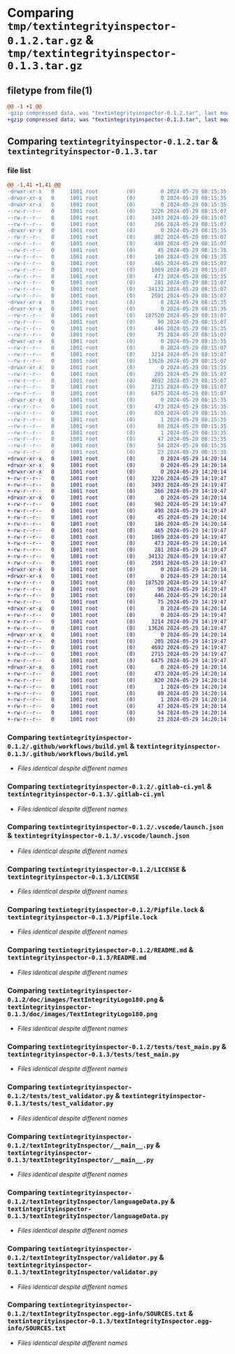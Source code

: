 # Comparing `tmp/textintegrityinspector-0.1.2.tar.gz` & `tmp/textintegrityinspector-0.1.3.tar.gz`

## filetype from file(1)

```diff
@@ -1 +1 @@
-gzip compressed data, was "textintegrityinspector-0.1.2.tar", last modified: Wed May 29 08:15:35 2024, max compression
+gzip compressed data, was "textintegrityinspector-0.1.3.tar", last modified: Wed May 29 14:20:14 2024, max compression
```

## Comparing `textintegrityinspector-0.1.2.tar` & `textintegrityinspector-0.1.3.tar`

### file list

```diff
@@ -1,41 +1,41 @@
-drwxr-xr-x   0     1001 root         (0)        0 2024-05-29 08:15:35.843011 textintegrityinspector-0.1.2/
-drwxr-xr-x   0     1001 root         (0)        0 2024-05-29 08:15:35.835011 textintegrityinspector-0.1.2/.github/
-drwxr-xr-x   0     1001 root         (0)        0 2024-05-29 08:15:35.839011 textintegrityinspector-0.1.2/.github/workflows/
--rw-r--r--   0     1001 root         (0)     3226 2024-05-29 08:15:07.000000 textintegrityinspector-0.1.2/.github/workflows/build.yml
--rw-r--r--   0     1001 root         (0)     3493 2024-05-29 08:15:07.000000 textintegrityinspector-0.1.2/.gitlab-ci.yml
--rw-r--r--   0     1001 root         (0)      266 2024-05-29 08:15:07.000000 textintegrityinspector-0.1.2/.textIntegrityInspector.toml
-drwxr-xr-x   0     1001 root         (0)        0 2024-05-29 08:15:35.839011 textintegrityinspector-0.1.2/.vscode/
--rw-r--r--   0     1001 root         (0)      982 2024-05-29 08:15:07.000000 textintegrityinspector-0.1.2/.vscode/launch.json
--rw-r--r--   0     1001 root         (0)      498 2024-05-29 08:15:07.000000 textintegrityinspector-0.1.2/.vscode/settings.json
--rw-r--r--   0     1001 root         (0)       45 2024-05-29 08:15:35.000000 textintegrityinspector-0.1.2/AUTHORS
--rw-r--r--   0     1001 root         (0)      186 2024-05-29 08:15:35.000000 textintegrityinspector-0.1.2/ChangeLog
--rw-r--r--   0     1001 root         (0)      465 2024-05-29 08:15:07.000000 textintegrityinspector-0.1.2/Dockerfile
--rw-r--r--   0     1001 root         (0)     1069 2024-05-29 08:15:07.000000 textintegrityinspector-0.1.2/LICENSE
--rw-r--r--   0     1001 root         (0)      473 2024-05-29 08:15:35.843011 textintegrityinspector-0.1.2/PKG-INFO
--rw-r--r--   0     1001 root         (0)      281 2024-05-29 08:15:07.000000 textintegrityinspector-0.1.2/Pipfile
--rw-r--r--   0     1001 root         (0)    34132 2024-05-29 08:15:07.000000 textintegrityinspector-0.1.2/Pipfile.lock
--rw-r--r--   0     1001 root         (0)     2591 2024-05-29 08:15:07.000000 textintegrityinspector-0.1.2/README.md
-drwxr-xr-x   0     1001 root         (0)        0 2024-05-29 08:15:35.835011 textintegrityinspector-0.1.2/doc/
-drwxr-xr-x   0     1001 root         (0)        0 2024-05-29 08:15:35.839011 textintegrityinspector-0.1.2/doc/images/
--rw-r--r--   0     1001 root         (0)   187520 2024-05-29 08:15:07.000000 textintegrityinspector-0.1.2/doc/images/TextIntegrityLogo180.png
--rw-r--r--   0     1001 root         (0)       90 2024-05-29 08:15:07.000000 textintegrityinspector-0.1.2/pyprojet.toml
--rw-r--r--   0     1001 root         (0)      446 2024-05-29 08:15:35.843011 textintegrityinspector-0.1.2/setup.cfg
--rw-r--r--   0     1001 root         (0)       75 2024-05-29 08:15:07.000000 textintegrityinspector-0.1.2/setup.py
-drwxr-xr-x   0     1001 root         (0)        0 2024-05-29 08:15:35.839011 textintegrityinspector-0.1.2/tests/
--rw-r--r--   0     1001 root         (0)        0 2024-05-29 08:15:07.000000 textintegrityinspector-0.1.2/tests/__init__.py
--rw-r--r--   0     1001 root         (0)     3214 2024-05-29 08:15:07.000000 textintegrityinspector-0.1.2/tests/test_main.py
--rw-r--r--   0     1001 root         (0)    13626 2024-05-29 08:15:07.000000 textintegrityinspector-0.1.2/tests/test_validator.py
-drwxr-xr-x   0     1001 root         (0)        0 2024-05-29 08:15:35.843011 textintegrityinspector-0.1.2/textIntegrityInspector/
--rw-r--r--   0     1001 root         (0)      205 2024-05-29 08:15:07.000000 textintegrityinspector-0.1.2/textIntegrityInspector/__init__.py
--rw-r--r--   0     1001 root         (0)     4692 2024-05-29 08:15:07.000000 textintegrityinspector-0.1.2/textIntegrityInspector/__main__.py
--rw-r--r--   0     1001 root         (0)     2715 2024-05-29 08:15:07.000000 textintegrityinspector-0.1.2/textIntegrityInspector/languageData.py
--rw-r--r--   0     1001 root         (0)     6475 2024-05-29 08:15:07.000000 textintegrityinspector-0.1.2/textIntegrityInspector/validator.py
-drwxr-xr-x   0     1001 root         (0)        0 2024-05-29 08:15:35.843011 textintegrityinspector-0.1.2/textIntegrityInspector.egg-info/
--rw-r--r--   0     1001 root         (0)      473 2024-05-29 08:15:35.000000 textintegrityinspector-0.1.2/textIntegrityInspector.egg-info/PKG-INFO
--rw-r--r--   0     1001 root         (0)      820 2024-05-29 08:15:35.000000 textintegrityinspector-0.1.2/textIntegrityInspector.egg-info/SOURCES.txt
--rw-r--r--   0     1001 root         (0)        1 2024-05-29 08:15:35.000000 textintegrityinspector-0.1.2/textIntegrityInspector.egg-info/dependency_links.txt
--rw-r--r--   0     1001 root         (0)       80 2024-05-29 08:15:35.000000 textintegrityinspector-0.1.2/textIntegrityInspector.egg-info/entry_points.txt
--rw-r--r--   0     1001 root         (0)        1 2024-05-29 08:15:35.000000 textintegrityinspector-0.1.2/textIntegrityInspector.egg-info/not-zip-safe
--rw-r--r--   0     1001 root         (0)       47 2024-05-29 08:15:35.000000 textintegrityinspector-0.1.2/textIntegrityInspector.egg-info/pbr.json
--rw-r--r--   0     1001 root         (0)       54 2024-05-29 08:15:35.000000 textintegrityinspector-0.1.2/textIntegrityInspector.egg-info/requires.txt
--rw-r--r--   0     1001 root         (0)       23 2024-05-29 08:15:35.000000 textintegrityinspector-0.1.2/textIntegrityInspector.egg-info/top_level.txt
+drwxr-xr-x   0     1001 root         (0)        0 2024-05-29 14:20:14.284883 textintegrityinspector-0.1.3/
+drwxr-xr-x   0     1001 root         (0)        0 2024-05-29 14:20:14.276883 textintegrityinspector-0.1.3/.github/
+drwxr-xr-x   0     1001 root         (0)        0 2024-05-29 14:20:14.280883 textintegrityinspector-0.1.3/.github/workflows/
+-rw-r--r--   0     1001 root         (0)     3226 2024-05-29 14:19:47.000000 textintegrityinspector-0.1.3/.github/workflows/build.yml
+-rw-r--r--   0     1001 root         (0)     3493 2024-05-29 14:19:47.000000 textintegrityinspector-0.1.3/.gitlab-ci.yml
+-rw-r--r--   0     1001 root         (0)      266 2024-05-29 14:19:47.000000 textintegrityinspector-0.1.3/.textIntegrityInspector.toml
+drwxr-xr-x   0     1001 root         (0)        0 2024-05-29 14:20:14.280883 textintegrityinspector-0.1.3/.vscode/
+-rw-r--r--   0     1001 root         (0)      982 2024-05-29 14:19:47.000000 textintegrityinspector-0.1.3/.vscode/launch.json
+-rw-r--r--   0     1001 root         (0)      498 2024-05-29 14:19:47.000000 textintegrityinspector-0.1.3/.vscode/settings.json
+-rw-r--r--   0     1001 root         (0)       45 2024-05-29 14:20:14.000000 textintegrityinspector-0.1.3/AUTHORS
+-rw-r--r--   0     1001 root         (0)      186 2024-05-29 14:20:14.000000 textintegrityinspector-0.1.3/ChangeLog
+-rw-r--r--   0     1001 root         (0)      465 2024-05-29 14:19:47.000000 textintegrityinspector-0.1.3/Dockerfile
+-rw-r--r--   0     1001 root         (0)     1069 2024-05-29 14:19:47.000000 textintegrityinspector-0.1.3/LICENSE
+-rw-r--r--   0     1001 root         (0)      473 2024-05-29 14:20:14.284883 textintegrityinspector-0.1.3/PKG-INFO
+-rw-r--r--   0     1001 root         (0)      281 2024-05-29 14:19:47.000000 textintegrityinspector-0.1.3/Pipfile
+-rw-r--r--   0     1001 root         (0)    34132 2024-05-29 14:19:47.000000 textintegrityinspector-0.1.3/Pipfile.lock
+-rw-r--r--   0     1001 root         (0)     2591 2024-05-29 14:19:47.000000 textintegrityinspector-0.1.3/README.md
+drwxr-xr-x   0     1001 root         (0)        0 2024-05-29 14:20:14.276883 textintegrityinspector-0.1.3/doc/
+drwxr-xr-x   0     1001 root         (0)        0 2024-05-29 14:20:14.280883 textintegrityinspector-0.1.3/doc/images/
+-rw-r--r--   0     1001 root         (0)   187520 2024-05-29 14:19:47.000000 textintegrityinspector-0.1.3/doc/images/TextIntegrityLogo180.png
+-rw-r--r--   0     1001 root         (0)       90 2024-05-29 14:19:47.000000 textintegrityinspector-0.1.3/pyprojet.toml
+-rw-r--r--   0     1001 root         (0)      446 2024-05-29 14:20:14.284883 textintegrityinspector-0.1.3/setup.cfg
+-rw-r--r--   0     1001 root         (0)       75 2024-05-29 14:19:47.000000 textintegrityinspector-0.1.3/setup.py
+drwxr-xr-x   0     1001 root         (0)        0 2024-05-29 14:20:14.280883 textintegrityinspector-0.1.3/tests/
+-rw-r--r--   0     1001 root         (0)        0 2024-05-29 14:19:47.000000 textintegrityinspector-0.1.3/tests/__init__.py
+-rw-r--r--   0     1001 root         (0)     3214 2024-05-29 14:19:47.000000 textintegrityinspector-0.1.3/tests/test_main.py
+-rw-r--r--   0     1001 root         (0)    13626 2024-05-29 14:19:47.000000 textintegrityinspector-0.1.3/tests/test_validator.py
+drwxr-xr-x   0     1001 root         (0)        0 2024-05-29 14:20:14.280883 textintegrityinspector-0.1.3/textIntegrityInspector/
+-rw-r--r--   0     1001 root         (0)      205 2024-05-29 14:19:47.000000 textintegrityinspector-0.1.3/textIntegrityInspector/__init__.py
+-rw-r--r--   0     1001 root         (0)     4692 2024-05-29 14:19:47.000000 textintegrityinspector-0.1.3/textIntegrityInspector/__main__.py
+-rw-r--r--   0     1001 root         (0)     2715 2024-05-29 14:19:47.000000 textintegrityinspector-0.1.3/textIntegrityInspector/languageData.py
+-rw-r--r--   0     1001 root         (0)     6475 2024-05-29 14:19:47.000000 textintegrityinspector-0.1.3/textIntegrityInspector/validator.py
+drwxr-xr-x   0     1001 root         (0)        0 2024-05-29 14:20:14.284883 textintegrityinspector-0.1.3/textIntegrityInspector.egg-info/
+-rw-r--r--   0     1001 root         (0)      473 2024-05-29 14:20:14.000000 textintegrityinspector-0.1.3/textIntegrityInspector.egg-info/PKG-INFO
+-rw-r--r--   0     1001 root         (0)      820 2024-05-29 14:20:14.000000 textintegrityinspector-0.1.3/textIntegrityInspector.egg-info/SOURCES.txt
+-rw-r--r--   0     1001 root         (0)        1 2024-05-29 14:20:14.000000 textintegrityinspector-0.1.3/textIntegrityInspector.egg-info/dependency_links.txt
+-rw-r--r--   0     1001 root         (0)       80 2024-05-29 14:20:14.000000 textintegrityinspector-0.1.3/textIntegrityInspector.egg-info/entry_points.txt
+-rw-r--r--   0     1001 root         (0)        1 2024-05-29 14:20:14.000000 textintegrityinspector-0.1.3/textIntegrityInspector.egg-info/not-zip-safe
+-rw-r--r--   0     1001 root         (0)       47 2024-05-29 14:20:14.000000 textintegrityinspector-0.1.3/textIntegrityInspector.egg-info/pbr.json
+-rw-r--r--   0     1001 root         (0)       54 2024-05-29 14:20:14.000000 textintegrityinspector-0.1.3/textIntegrityInspector.egg-info/requires.txt
+-rw-r--r--   0     1001 root         (0)       23 2024-05-29 14:20:14.000000 textintegrityinspector-0.1.3/textIntegrityInspector.egg-info/top_level.txt
```

### Comparing `textintegrityinspector-0.1.2/.github/workflows/build.yml` & `textintegrityinspector-0.1.3/.github/workflows/build.yml`

 * *Files identical despite different names*

### Comparing `textintegrityinspector-0.1.2/.gitlab-ci.yml` & `textintegrityinspector-0.1.3/.gitlab-ci.yml`

 * *Files identical despite different names*

### Comparing `textintegrityinspector-0.1.2/.vscode/launch.json` & `textintegrityinspector-0.1.3/.vscode/launch.json`

 * *Files identical despite different names*

### Comparing `textintegrityinspector-0.1.2/LICENSE` & `textintegrityinspector-0.1.3/LICENSE`

 * *Files identical despite different names*

### Comparing `textintegrityinspector-0.1.2/Pipfile.lock` & `textintegrityinspector-0.1.3/Pipfile.lock`

 * *Files identical despite different names*

### Comparing `textintegrityinspector-0.1.2/README.md` & `textintegrityinspector-0.1.3/README.md`

 * *Files identical despite different names*

### Comparing `textintegrityinspector-0.1.2/doc/images/TextIntegrityLogo180.png` & `textintegrityinspector-0.1.3/doc/images/TextIntegrityLogo180.png`

 * *Files identical despite different names*

### Comparing `textintegrityinspector-0.1.2/tests/test_main.py` & `textintegrityinspector-0.1.3/tests/test_main.py`

 * *Files identical despite different names*

### Comparing `textintegrityinspector-0.1.2/tests/test_validator.py` & `textintegrityinspector-0.1.3/tests/test_validator.py`

 * *Files identical despite different names*

### Comparing `textintegrityinspector-0.1.2/textIntegrityInspector/__main__.py` & `textintegrityinspector-0.1.3/textIntegrityInspector/__main__.py`

 * *Files identical despite different names*

### Comparing `textintegrityinspector-0.1.2/textIntegrityInspector/languageData.py` & `textintegrityinspector-0.1.3/textIntegrityInspector/languageData.py`

 * *Files identical despite different names*

### Comparing `textintegrityinspector-0.1.2/textIntegrityInspector/validator.py` & `textintegrityinspector-0.1.3/textIntegrityInspector/validator.py`

 * *Files identical despite different names*

### Comparing `textintegrityinspector-0.1.2/textIntegrityInspector.egg-info/SOURCES.txt` & `textintegrityinspector-0.1.3/textIntegrityInspector.egg-info/SOURCES.txt`

 * *Files identical despite different names*


